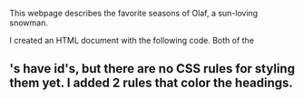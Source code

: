 This webpage describes the favorite seasons of Olaf, a sun-loving snowman. 

I created an HTML document with the following code.
Both of the <h2>'s have id's, but there are no CSS rules for styling them yet. 
I added 2 rules that color the headings.
